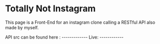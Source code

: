 # Totally Not Instagram

This page is a Front-End for an instagram clone calling a RESTful API also made by myself.

API src can be found here : -------------
Live: ------------
